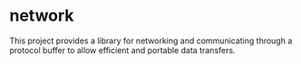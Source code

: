 # network
This project provides a library for networking and communicating through a protocol buffer to allow efficient and portable data transfers.

